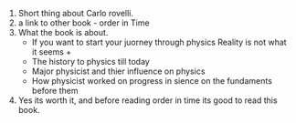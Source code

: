 1. Short thing about Carlo rovelli.
2. a link to other book - order in Time
3. What the book is about.
    - If you want to start your juorney through physics Reality is not what it seems +
    - The history to physics till today
    - Major physicist and thier influence on physics
    - How physicist worked on progress in sience on the fundaments before them
4. Yes its worth it, and before reading order in time its good to read this book.